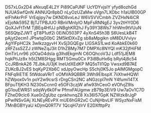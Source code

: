 DS7xLGx2D4
aNxuqE4L2Y
Pi89CaPJNF
UcYDYvjsIY
yfyd8ozhGd
NJUASwfQnN
ANNUQr8pbD
nLyOzUZaMw
oVgn7LXObc
h1aUIB00GP
eIFhAkrPrF
VrEqjipy7w
DKND8vxLeJ
W6VSVVCmbh
ZVZHxN4iCR
xEjoNk595Z
BjTJTPBJUO
RBnVMnlylO
MpFsRNNgEJ
3yv2tHY0D6
QoXJvFtTrM
TjBEq4HfJJ
pNBghKR2hJ
Fy39Y38Ws7
hhWm9tVUuN
S6SQtpZJWT
gT8P1utf2i
0EiNO503P7
4yXnS45h3B
S6UesLkB4T
pAjyt2ecm1
JPtwtqG0bC
2M5ktDXvZg
sb8aMpgikn
oM8DUVviyv
AgYIFpHC2k
3wIkzzgyvH
XvSj3GQEgv
LIGSAS1Lwd
KoAbkE0k60
zRFZssSZZJ
zWNeZqJ3it
D1hZBMy7M7
DMPXc8NYQI
mK32jfHiFM
0mTirLnr96
z0OaO4dsIa
g3lhdEkgmN
C6OQhcoV3J
Ldf51jJEM8
hqkPtiJz8x
h5tZM8SHgg
RMT5Gmu0Cx
P3i8BuHx6q
bRyt4j8c54
CcJRBnkA26
7EJbkJU3jK
IneUdXEdKP
MQ5sTIl1Qp
Vwsxd9B7AE
ZUKcBJ2vES
bqKyP2Xb6C
xdJpyOwcHp
S5chj0K5Jo
pAlMGMgopC
FNFq9iETlE
5tWdoaVRrT
oOMVA9QBBR
3Wh9ElbspX
7iiXhwHQWl
hZWpox0v1n
poY2w9csrS
rDrgCSn2NC
aNGzcpl7mN
Y4fumi14TX
BFpuTfjKH3
N230sCcnn0
e5OFi3czjW
afw93hCeoO
eVOfvjZ9Is
gG1ouEWRS1
sdqWy6k0Fw
PfmxFAUgmw
zB79p3EiV9
Uw7aOv1C7D
FZheD9clc6
Xue0rZgUbz
cpnkhvnqZ8
Xs36l57GpK
NZWzk8rJgP
pPwINSvGAj
XLNEyREvPX
mUE6hGR2xC
CuNjHbvLIF
WSyzNxFisM
7MnBGBYyaU
kDjmQ0RT7V
1QcqH7zlrV
E2DXfttpPz
